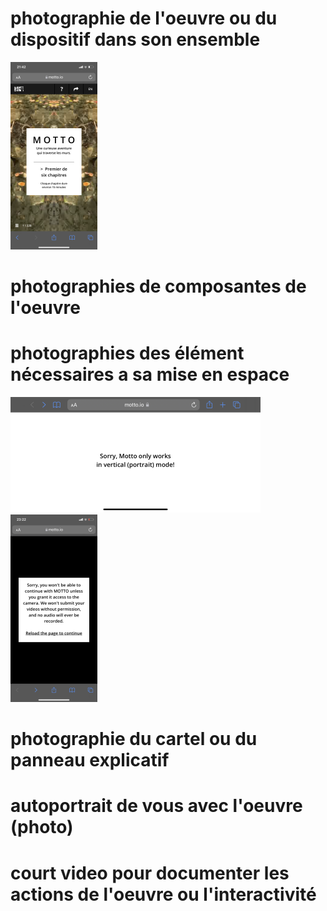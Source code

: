 # photographie de l'oeuvre ou du dispositif dans son ensemble
![photo de l'acceuil](photos/image_bienvenu.png)
# photographies de composantes de l'oeuvre
# photographies des élément nécessaires a sa mise en espace
![horizontal](photos/image_horizontal.png)
![camera](photos/image_camera.png)
# photographie du cartel ou du panneau explicatif
# autoportrait de vous avec l'oeuvre (photo)
# court video pour documenter les actions de l'oeuvre ou l'interactivité
